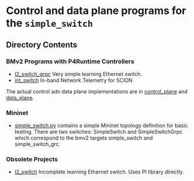 Control and data plane programs for the `simple_switch`
=======================================================

Directory Contents
------------------

### BMv2 Programs with P4Runtime Controllers
- [l2_switch_grpc](l2_switch_grpc/) Very simple learning Ethernet switch.
- [int_switch](int_switch/) In-band Network Telemetry for SCION

The actual control adn data plane implementations are in [control_plane](control_plane/) and
[data_plane](data_plane/).


### Mininet
- [simple_switch.py](simple_switch.py) contains a simple Mininet topology definition for basic
testing. There are two switches: SimpleSwitch and SimpleSwitchGrpc which correspond to the bmv2
targets simple_switch and simple_switch_grc.


### Obsolete Projects
- [l2_switch](l2_switch/) Incomplete learning Ethernet switch. Uses PI library directly.
